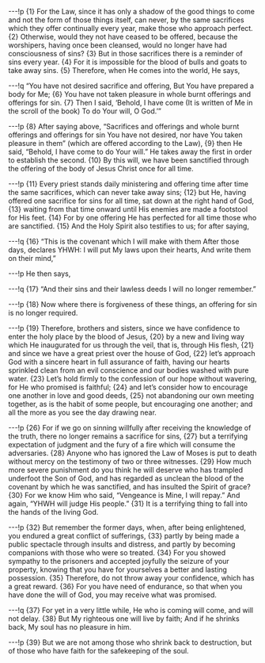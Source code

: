 ---!p
{1} For the Law, since it has only a shadow of the good things to come and not the form of those things itself, can never, by the same sacrifices which they offer continually every year, make those who approach perfect. {2} Otherwise, would they not have ceased to be offered, because the worshipers, having once been cleansed, would no longer have had consciousness of sins? {3} But in those sacrifices there is a reminder of sins every year. {4} For it is impossible for the blood of bulls and goats to take away sins. {5} Therefore, when He comes into the world, He says,

---!q
“You have not desired sacrifice and offering,
But You have prepared a body for Me;
{6} You have not taken pleasure in whole burnt offerings and offerings for sin.
{7} Then I said, ‘Behold, I have come
(It is written of Me in the scroll of the book)
To do Your will, O God.’”

---!p
{8} After saying above, “Sacrifices and offerings and whole burnt offerings and offerings for sin You have not desired, nor have You taken pleasure in them” (which are offered according to the Law), {9} then He said, “Behold, I have come to do Your will.” He takes away the first in order to establish the second. {10} By this will, we have been sanctified through the offering of the body of Jesus Christ once for all time.

---!p
{11} Every priest stands daily ministering and offering time after time the same sacrifices, which can never take away sins; {12} but He, having offered one sacrifice for sins for all time, sat down at the right hand of God, {13} waiting from that time onward until His enemies are made a footstool for His feet. {14} For by one offering He has perfected for all time those who are sanctified. {15} And the Holy Spirit also testifies to us; for after saying,

---!q
{16} “This is the covenant which I will make with them
After those days, declares YHWH:
I will put My laws upon their hearts,
And write them on their mind,”

---!p
He then says,

---!q
{17} “And their sins and their lawless deeds
I will no longer remember.”

---!p
{18} Now where there is forgiveness of these things, an offering for sin is no longer required.

---!p
{19} Therefore, brothers and sisters, since we have confidence to enter the holy place by the blood of Jesus, {20} by a new and living way which He inaugurated for us through the veil, that is, through His flesh, {21} and since we have a great priest over the house of God, {22} let’s approach God with a sincere heart in full assurance of faith, having our hearts sprinkled clean from an evil conscience and our bodies washed with pure water. {23} Let’s hold firmly to the confession of our hope without wavering, for He who promised is faithful; {24} and let’s consider how to encourage one another in love and good deeds, {25} not abandoning our own meeting together, as is the habit of some people, but encouraging one another; and all the more as you see the day drawing near.

---!p
{26} For if we go on sinning willfully after receiving the knowledge of the truth, there no longer remains a sacrifice for sins, {27} but a terrifying expectation of judgment and the fury of a fire which will consume the adversaries. {28} Anyone who has ignored the Law of Moses is put to death without mercy on the testimony of two or three witnesses. {29} How much more severe punishment do you think he will deserve who has trampled underfoot the Son of God, and has regarded as unclean the blood of the covenant by which he was sanctified, and has insulted the Spirit of grace? {30} For we know Him who said, “Vengeance is Mine, I will repay.” And again, “YHWH will judge His people.” {31} It is a terrifying thing to fall into the hands of the living God.

---!p
{32} But remember the former days, when, after being enlightened, you endured a great conflict of sufferings, {33} partly by being made a public spectacle through insults and distress, and partly by becoming companions with those who were so treated. {34} For you showed sympathy to the prisoners and accepted joyfully the seizure of your property, knowing that you have for yourselves a better and lasting possession. {35} Therefore, do not throw away your confidence, which has a great reward. {36} For you have need of endurance, so that when you have done the will of God, you may receive what was promised.

---!q
{37} For yet in a very little while,
He who is coming will come, and will not delay.
{38} But My righteous one will live by faith;
And if he shrinks back, My soul has no pleasure in him.

---!p
{39} But we are not among those who shrink back to destruction, but of those who have faith for the safekeeping of the soul.